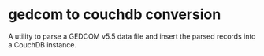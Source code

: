 # gedcom to couchdb conversion

A utility to parse a GEDCOM v5.5 data file and insert the parsed records into a CouchDB instance.
